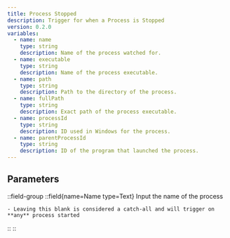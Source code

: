 ```yaml
---
title: Process Stopped
description: Trigger for when a Process is Stopped
version: 0.2.0
variables:
  - name: name
    type: string
    description: Name of the process watched for.
  - name: executable
    type: string
    description: Name of the process executable.
  - name: path
    type: string
    description: Path to the directory of the process.
  - name: fullPath
    type: string
    description: Exact path of the process executable.
  - name: processId
    type: string
    description: ID used in Windows for the process.
  - name: parentProcessId
    type: string
    description: ID of the program that launched the process.
---
```


## Parameters
::field-group
  ::field{name=Name type=Text}
    Input the name of the process

    - Leaving this blank is considered a catch-all and will trigger on **any** process started
  ::
::